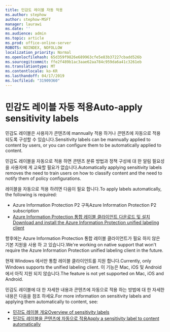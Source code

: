 ```yaml
---
title: 민감도 레이블 자동 적용
ms.author: stephow
author: stephow-MSFT
manager: laurawi
ms.date: ''
ms.audience: admin
ms.topic: article
ms.prod: office-online-server
ROBOTS: NOINDEX, NOFOLLOW
localization_priority: Normal
ms.openlocfilehash: 65d359f9826e689963cfe5e83b37227cbadd526b
ms.sourcegitcommit: ffe2f489b1ac3aae62aa784c959da6a41c3261eb
ms.translationtype: MT
ms.contentlocale: ko-KR
ms.lasthandoff: 04/17/2019
ms.locfileid: "31909360"
---
```

# <a name="auto-apply-sensitivity-labels"></a><span data-ttu-id="3661c-102">민감도 레이블 자동 적용</span><span class="sxs-lookup"><span data-stu-id="3661c-102">Auto-apply sensitivity labels</span></span>

<span data-ttu-id="3661c-103">민감도 레이블은 사용자가 콘텐츠에 mannually 적용 하거나 콘텐츠에 자동으로 적용 되도록 구성할 수 있습니다.</span><span class="sxs-lookup"><span data-stu-id="3661c-103">Sensitivity labels can be mannually applied to content by users, or you can configure them to be automatically applied to content.</span></span>

<span data-ttu-id="3661c-104">민감도 레이블을 자동으로 적용 하면 콘텐츠 분류 방법과 정책 구성에 대 한 알림 필요성을 사용자에 게 교육할 필요가 없습니다.</span><span class="sxs-lookup"><span data-stu-id="3661c-104">Automatically applying sensitivity labels removes the need to train users on how to classify content and the need to notify them of policy configurations.</span></span>

<span data-ttu-id="3661c-105">레이블을 자동으로 적용 하려면 다음이 필요 합니다.</span><span class="sxs-lookup"><span data-stu-id="3661c-105">To apply labels automatically, the following is required:</span></span>

- <span data-ttu-id="3661c-106">Azure Information Protection P2 구독</span><span class="sxs-lookup"><span data-stu-id="3661c-106">Azure Information Protection P2 subscription</span></span>
- [<span data-ttu-id="3661c-107">Azure Information Protection 통합 레이블 클라이언트 다운로드 및 설치</span><span class="sxs-lookup"><span data-stu-id="3661c-107">Download and install the Azure Information Protection unified labeling client</span></span>](https://docs.microsoft.com/en-us/azure/information-protection/rms-client/install-unifiedlabelingclient-app)

<span data-ttu-id="3661c-108">향후에는 Azure Information Protection 통합 레이블 클라이언트가 필요 하지 않은 기본 지원을 사용 하 고 있습니다.</span><span class="sxs-lookup"><span data-stu-id="3661c-108">We're working on native support that won't require the Azure Information Protection unified labeling client in the future.</span></span>

<span data-ttu-id="3661c-109">현재 Windows 에서만 통합 레이블 클라이언트를 지원 합니다.</span><span class="sxs-lookup"><span data-stu-id="3661c-109">Currently, only Windows supports the unified labeling client.</span></span>  <span data-ttu-id="3661c-110">이 기능은 Mac, iOS 및 Android에서 아직 지원 되지 않습니다.</span><span class="sxs-lookup"><span data-stu-id="3661c-110">The feature is not yet supported on Mac, iOS and Android.</span></span>

<span data-ttu-id="3661c-111">민감도 레이블에 대 한 자세한 내용과 콘텐츠에 자동으로 적용 하는 방법에 대 한 자세한 내용은 다음을 참조 하세요.</span><span class="sxs-lookup"><span data-stu-id="3661c-111">For more information on sensitivity labels and applying them automatically to content,  see:</span></span>

- [<span data-ttu-id="3661c-112">민감도 레이블 개요</span><span class="sxs-lookup"><span data-stu-id="3661c-112">Overview of sensitivity labels</span></span>](https://docs.microsoft.com/en-us/office365/securitycompliance/sensitivity-labels)
- [<span data-ttu-id="3661c-113">민감도 레이블을 콘텐츠에 자동으로 적용</span><span class="sxs-lookup"><span data-stu-id="3661c-113">Apply a sensitivity label to content automatically</span></span>](https://docs.microsoft.com/en-us/office365/securitycompliance/apply_sensitivity_label_automatically)